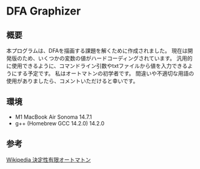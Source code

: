 # DFA Graphizer

## 概要
本プログラムは、DFAを描画する課題を解くために作成されました。
現在は開発版のため、いくつかの変数の値がハードコーディングされています。
汎用的に使用できるように、コマンドライン引数やtxtファイルから値を入力できるようにする予定です。
私はオートマトンの初学者です。
間違いや不適切な用語の使用がありましたら、コメントいただけると幸いです。

## 環境
- M1 MacBook Air Sonoma 14.7.1
- g++ (Homebrew GCC 14.2.0) 14.2.0

## 参考

[Wikipedia 決定性有限オートマトン](https://ja.wikipedia.org/wiki/%E6%B1%BA%E5%AE%9A%E6%80%A7%E6%9C%89%E9%99%90%E3%82%AA%E3%83%BC%E3%83%88%E3%83%9E%E3%83%88%E3%83%B3)
